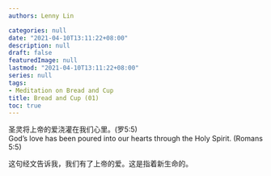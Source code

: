 ```yaml
---
authors: Lenny Lin

categories: null
date: "2021-04-10T13:11:22+08:00"
description: null
draft: false
featuredImage: null
lastmod: "2021-04-10T13:11:22+08:00"
series: null
tags: 
- Meditation on Bread and Cup
title: Bread and Cup (01)
toc: true
---
```


圣灵将上帝的爱浇灌在我们心里。(罗5:5)  
God’s love has been poured into our hearts through the Holy Spirit. (Romans 5:5)

这句经文告诉我，我们有了上帝的爱。这是指着新生命的。